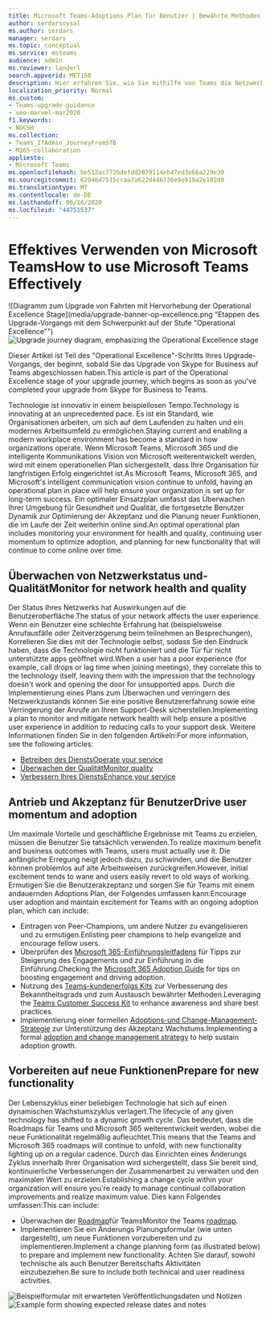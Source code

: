 ```yaml
---
title: Microsoft Teams-Adoptions Plan für Benutzer | Bewährte Methoden
author: serdarsoysal
ms.author: serdars
manager: serdars
ms.topic: conceptual
ms.service: msteams
audience: admin
ms.reviewer: landerl
search.appverid: MET150
description: Hier erfahren Sie, wie Sie mithilfe von Teams die Netzwerkintegrität überwachen, Benutzer aktiv halten und neue Funktionen vorbereiten.
localization_priority: Normal
ms.custom:
- Teams-upgrade-guidance
- seo-marvel-mar2020
f1.keywords:
- NOCSH
ms.collection:
- Teams_ITAdmin_JourneyFromSfB
- M365-collaboration
appliesto:
- Microsoft Teams
ms.openlocfilehash: be512ac7726defdd2879114eb47ed3e66a229e30
ms.sourcegitcommit: 62946d7515ccaa7a622d44b736e9e919a2e102d0
ms.translationtype: MT
ms.contentlocale: de-DE
ms.lasthandoff: 06/16/2020
ms.locfileid: "44751537"
---
```

# <a name="how-to-use-microsoft-teams-effectively"></a><span data-ttu-id="dc7d5-103">Effektives Verwenden von Microsoft Teams</span><span class="sxs-lookup"><span data-stu-id="dc7d5-103">How to use Microsoft Teams Effectively</span></span>

<span data-ttu-id="dc7d5-104">![Diagramm zum Upgrade von Fahrten mit Hervorhebung der Operational Excellence Stage](media/upgrade-banner-op-excellence.png "Etappen des Upgrade-Vorgangs mit dem Schwerpunkt auf der Stufe "Operational Excellence"")</span><span class="sxs-lookup"><span data-stu-id="dc7d5-104">![Upgrade journey diagram, emphasizing the Operational Excellence stage](media/upgrade-banner-op-excellence.png "Stages of the upgrade journey, with emphasis on the Operational Excellence stage")</span></span>

<span data-ttu-id="dc7d5-105">Dieser Artikel ist Teil des "Operational Excellence"-Schritts Ihres Upgrade-Vorgangs, der beginnt, sobald Sie das Upgrade von Skype for Business auf Teams abgeschlossen haben.</span><span class="sxs-lookup"><span data-stu-id="dc7d5-105">This article is part of the Operational Excellence stage of your upgrade journey, which begins as soon as you've completed your upgrade from Skype for Business to Teams.</span></span>

<span data-ttu-id="dc7d5-106">Technologie ist innovativ in einem beispiellosen Tempo.</span><span class="sxs-lookup"><span data-stu-id="dc7d5-106">Technology is innovating at an unprecedented pace.</span></span> <span data-ttu-id="dc7d5-107">Es ist ein Standard, wie Organisationen arbeiten, um sich auf dem Laufenden zu halten und ein modernes Arbeitsumfeld zu ermöglichen.</span><span class="sxs-lookup"><span data-stu-id="dc7d5-107">Staying current and enabling a modern workplace environment has become a standard in how organizations operate.</span></span> <span data-ttu-id="dc7d5-108">Wenn Microsoft Teams, Microsoft 365 und die intelligente Kommunikations Vision von Microsoft weiterentwickelt werden, wird mit einem operationellen Plan sichergestellt, dass Ihre Organisation für langfristigen Erfolg eingerichtet ist.</span><span class="sxs-lookup"><span data-stu-id="dc7d5-108">As Microsoft Teams, Microsoft 365, and Microsoft's intelligent communication vision continue to unfold, having an operational plan in place will help ensure your organization is set up for long-term success.</span></span> <span data-ttu-id="dc7d5-109">Ein optimaler Einsatzplan umfasst das Überwachen Ihrer Umgebung für Gesundheit und Qualität, die fortgesetzte Benutzer Dynamik zur Optimierung der Akzeptanz und die Planung neuer Funktionen, die im Laufe der Zeit weiterhin online sind.</span><span class="sxs-lookup"><span data-stu-id="dc7d5-109">An optimal operational plan includes monitoring your environment for health and quality, continuing user momentum to optimize adoption, and planning for new functionality that will continue to come online over time.</span></span>

## <a name="monitor-for-network-health-and-quality"></a><span data-ttu-id="dc7d5-110">Überwachen von Netzwerkstatus und-Qualität</span><span class="sxs-lookup"><span data-stu-id="dc7d5-110">Monitor for network health and quality</span></span>

<span data-ttu-id="dc7d5-111">Der Status Ihres Netzwerks hat Auswirkungen auf die Benutzeroberfläche.</span><span class="sxs-lookup"><span data-stu-id="dc7d5-111">The status of your network affects the user experience.</span></span> <span data-ttu-id="dc7d5-112">Wenn ein Benutzer eine schlechte Erfahrung hat (beispielsweise Anrufausfälle oder Zeitverzögerung beim teilnehmen an Besprechungen), Korrelieren Sie dies mit der Technologie selbst, sodass Sie den Eindruck haben, dass die Technologie nicht funktioniert und die Tür für nicht unterstützte apps geöffnet wird.</span><span class="sxs-lookup"><span data-stu-id="dc7d5-112">When a user has a poor experience (for example, call drops or lag time when joining meetings), they correlate this to the technology itself, leaving them with the impression that the technology doesn't work and opening the door for unsupported apps.</span></span> <span data-ttu-id="dc7d5-113">Durch die Implementierung eines Plans zum Überwachen und verringern des Netzwerkzustands können Sie eine positive Benutzererfahrung sowie eine Verringerung der Anrufe an Ihren Support-Desk sicherstellen.</span><span class="sxs-lookup"><span data-stu-id="dc7d5-113">Implementing a plan to monitor and mitigate network health will help ensure a positive user experience in addition to reducing calls to your support desk.</span></span> <span data-ttu-id="dc7d5-114">Weitere Informationen finden Sie in den folgenden Artikeln:</span><span class="sxs-lookup"><span data-stu-id="dc7d5-114">For more information, see the following articles:</span></span>

- [<span data-ttu-id="dc7d5-115">Betreiben des Diensts</span><span class="sxs-lookup"><span data-stu-id="dc7d5-115">Operate your service</span></span>](upgrade-operate-my-service.md)
- [<span data-ttu-id="dc7d5-116">Überwachen der Qualität</span><span class="sxs-lookup"><span data-stu-id="dc7d5-116">Monitor quality</span></span>](upgrade-monitor-quality.md)
- [<span data-ttu-id="dc7d5-117">Verbessern Ihres Diensts</span><span class="sxs-lookup"><span data-stu-id="dc7d5-117">Enhance your service</span></span>](upgrade-enhance-my-service.md)

## <a name="drive-user-momentum-and-adoption"></a><span data-ttu-id="dc7d5-118">Antrieb und Akzeptanz für Benutzer</span><span class="sxs-lookup"><span data-stu-id="dc7d5-118">Drive user momentum and adoption</span></span>

<span data-ttu-id="dc7d5-119">Um maximale Vorteile und geschäftliche Ergebnisse mit Teams zu erzielen, müssen die Benutzer Sie tatsächlich verwenden.</span><span class="sxs-lookup"><span data-stu-id="dc7d5-119">To realize maximum benefit and business outcomes with Teams, users must actually use it.</span></span> <span data-ttu-id="dc7d5-120">Die anfängliche Erregung neigt jedoch dazu, zu schwinden, und die Benutzer können problemlos auf alte Arbeitsweisen zurückgreifen.</span><span class="sxs-lookup"><span data-stu-id="dc7d5-120">However, initial excitement tends to wane and users easily revert to old ways of working.</span></span> <span data-ttu-id="dc7d5-121">Ermutigen Sie die Benutzerakzeptanz und sorgen Sie für Teams mit einem andauernden Adoptions Plan, der Folgendes umfassen kann:</span><span class="sxs-lookup"><span data-stu-id="dc7d5-121">Encourage user adoption and maintain excitement for Teams with an ongoing adoption plan, which can include:</span></span>

- <span data-ttu-id="dc7d5-122">Eintragen von Peer-Champions, um andere Nutzer zu evangelisieren und zu ermutigen.</span><span class="sxs-lookup"><span data-stu-id="dc7d5-122">Enlisting peer champions to help evangelize and encourage fellow users.</span></span>
- <span data-ttu-id="dc7d5-123">Überprüfen des [Microsoft 365-Einführungsleitfadens](https://go.microsoft.com/fwlink/?linkid=859045) für Tipps zur Steigerung des Engagements und zur Einführung in die Einführung.</span><span class="sxs-lookup"><span data-stu-id="dc7d5-123">Checking the [Microsoft 365 Adoption Guide](https://go.microsoft.com/fwlink/?linkid=859045) for tips on boosting engagement and driving adoption.</span></span>
- <span data-ttu-id="dc7d5-124">Nutzung des [Teams-kundenerfolgs Kits](https://aka.ms/TeamsCustomerSuccess) zur Verbesserung des Bekanntheitsgrads und zum Austausch bewährter Methoden.</span><span class="sxs-lookup"><span data-stu-id="dc7d5-124">Leveraging the [Teams Customer Success Kit](https://aka.ms/TeamsCustomerSuccess) to enhance awareness and share best practices.</span></span>
- <span data-ttu-id="dc7d5-125">Implementierung einer formellen [Adoptions-und Change-Management-Strategie](http://www.successwithteams.com/) zur Unterstützung des Akzeptanz Wachstums.</span><span class="sxs-lookup"><span data-stu-id="dc7d5-125">Implementing a formal [adoption and change management strategy](http://www.successwithteams.com/) to help sustain adoption growth.</span></span>

## <a name="prepare-for-new-functionality"></a><span data-ttu-id="dc7d5-126">Vorbereiten auf neue Funktionen</span><span class="sxs-lookup"><span data-stu-id="dc7d5-126">Prepare for new functionality</span></span>

<span data-ttu-id="dc7d5-127">Der Lebenszyklus einer beliebigen Technologie hat sich auf einen dynamischen Wachstumszyklus verlagert.</span><span class="sxs-lookup"><span data-stu-id="dc7d5-127">The lifecycle of any given technology has shifted to a dynamic growth cycle.</span></span> <span data-ttu-id="dc7d5-128">Das bedeutet, dass die Roadmaps für Teams und Microsoft 365 weiterentwickelt werden, wobei die neue Funktionalität regelmäßig aufleuchtet.</span><span class="sxs-lookup"><span data-stu-id="dc7d5-128">This means that the Teams and Microsoft 365 roadmaps will continue to unfold, with new functionality lighting up on a regular cadence.</span></span> <span data-ttu-id="dc7d5-129">Durch das Einrichten eines Änderungs Zyklus innerhalb Ihrer Organisation wird sichergestellt, dass Sie bereit sind, kontinuierliche Verbesserungen der Zusammenarbeit zu verwalten und den maximalen Wert zu erzielen.</span><span class="sxs-lookup"><span data-stu-id="dc7d5-129">Establishing a change cycle within your organization will ensure you're ready to manage continual collaboration improvements and realize maximum value.</span></span> <span data-ttu-id="dc7d5-130">Dies kann Folgendes umfassen:</span><span class="sxs-lookup"><span data-stu-id="dc7d5-130">This can include:</span></span>

- <span data-ttu-id="dc7d5-131">Überwachen der [Roadmap](https://products.office.com/business/office-365-roadmap?filters=microsoft%20teams)für Teams</span><span class="sxs-lookup"><span data-stu-id="dc7d5-131">Monitor the Teams [roadmap](https://products.office.com/business/office-365-roadmap?filters=microsoft%20teams).</span></span>
- <span data-ttu-id="dc7d5-132">Implementieren Sie ein Änderungs Planungsformular (wie unten dargestellt), um neue Funktionen vorzubereiten und zu implementieren.</span><span class="sxs-lookup"><span data-stu-id="dc7d5-132">Implement a change planning form (as illustrated below) to prepare and implement new functionality.</span></span> <span data-ttu-id="dc7d5-133">Achten Sie darauf, sowohl technische als auch Benutzer Bereitschafts Aktivitäten einzubeziehen.</span><span class="sxs-lookup"><span data-stu-id="dc7d5-133">Be sure to include both technical and user readiness activities.</span></span>


<span data-ttu-id="dc7d5-134">![Beispielformular mit erwarteten Veröffentlichungsdaten und Notizen](media/upgrade-change-plan-form.png "Beispielformular mit erwarteten Veröffentlichungsdaten und Notizen zu neuen Funktionen, die mit den nächsten Schritten und Besitzern aufgelistet werden")</span><span class="sxs-lookup"><span data-stu-id="dc7d5-134">![Example form showing expected release dates and notes](media/upgrade-change-plan-form.png "Example form showing expected release dates and notes about new functionality, listed with next steps and owners")</span></span>
